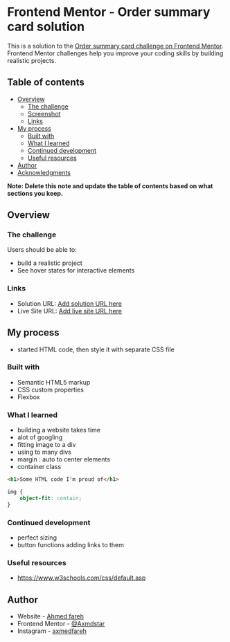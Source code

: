 # Frontend Mentor - Order summary card solution

This is a solution to the [Order summary card challenge on Frontend Mentor](https://www.frontendmentor.io/challenges/order-summary-component-QlPmajDUj). Frontend Mentor challenges help you improve your coding skills by building realistic projects. 

## Table of contents

- [Overview](#overview)
  - [The challenge](#the-challenge)
  - [Screenshot](#screenshot)
  - [Links](#links)
- [My process](#my-process)
  - [Built with](#built-with)
  - [What I learned](#what-i-learned)
  - [Continued development](#continued-development)
  - [Useful resources](#useful-resources)
- [Author](#author)
- [Acknowledgments](#acknowledgments)

**Note: Delete this note and update the table of contents based on what sections you keep.**

## Overview

### The challenge

Users should be able to:

- build a realistic project
- See hover states for interactive elements


### Links

- Solution URL: [Add solution URL here](https://your-solution-url.com)
- Live Site URL: [Add live site URL here](https://your-live-site-url.com)

## My process
- started HTML code, then style it with separate CSS file
### Built with

- Semantic HTML5 markup
- CSS custom properties
- Flexbox


### What I learned

- building a website takes time
- alot of googling
- fitting image to a div
- using to many divs
- margin : auto to center elements
- container class


```html
<h1>Some HTML code I'm proud of</h1>
```
```css
img {
    object-fit: contain;
}
```




### Continued development

- perfect sizing
- button functions adding links to them 

### Useful resources

- https://www.w3schools.com/css/default.asp


## Author

- Website - [Ahmed fareh](https://axmdstar.github.io/mywebsite/)
- Frontend Mentor - [@Axmdstar](https://www.frontendmentor.io/profile/Axmdstar)
- Instagram - [axmedfareh](https://www.instagram.com/axmedfareh)


